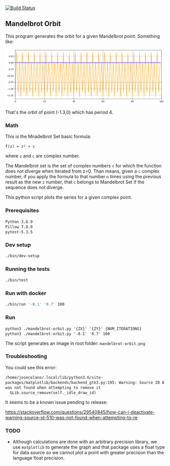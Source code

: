 [![Build Status](https://travis-ci.com/josecelano/mandelbrot-orbit.svg?branch=master)](https://travis-ci.com/josecelano/mandelbrot-orbit)

## Mandelbrot Orbit

This program generates the orbit for a given Mandelbrot point. Something like:

![Orbit of a mandelbrot point](mandelbrot-orbit-sample.png)

That's the orbit of point (-1.3,0) which has period 4.

### Math

This is the Mnadelbrot Set basic formula:

```
f(z) = z² + c
```

where `z` and `c` are complex number. 

The Mandelbrot set is the set of complex numbers `c` for which the function does not diverge when iterated from z=0.
Than means, given a `c` complex number, if you apply the formula to that number `n` times using the previous result as the new `z` number, that `c` belongs to Mandelbrot Set if the sequence does not diverge.

This python script plots the series for a given complex point.

### Prerequisites

```
Python 3.6.9
Pillow 7.0.0
pytest-5.3.5
```

### Dev setup

```bash
./bin/dev-setup
```

### Running the tests

```bash
./bin/test
```

### Run with docker

```bash
./bin/run '-0.1' '0.7' 100
```

### Run

```
python3 ./mandelbrot-orbit.py '{ZX}' '{ZY}' {NUM_ITERATIONS}
python3 ./mandelbrot-orbit.py '-0.1' '0.7' 100
```

The script generates an image in root folder: `mandelbrot-orbit.png`

### Troubleshooting

You could see this error:
```
/home/josecelano/.local/lib/python3.6/site-packages/matplotlib/backends/backend_gtk3.py:195: Warning: Source ID 8 was not found when attempting to remove it
  GLib.source_remove(self._idle_draw_id)
```
It seems to be a known issue pending to release:

https://stackoverflow.com/questions/29540845/how-can-i-deactivate-warning-source-id-510-was-not-found-when-attempting-to-re

### TODO

* Although calculations are done with an arbitrary precision library, we use `matplotlib` to generate the graph and that package uses a float type for data source so we cannot plot a point with greater precision than the language float precision.
